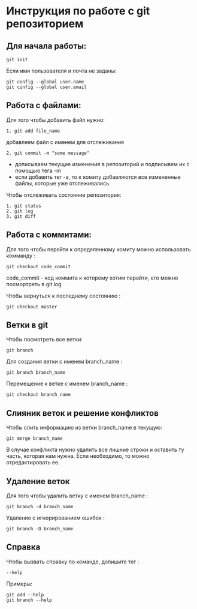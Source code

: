# Инструкция по работе с git репозиторием

## Для начала работы:

    git init

Если имя пользователя и почта не заданы:
    
    git config --global user.name
    git cinfig --global user.email

## Работа с файлами:
Для того чтобы добавить файл нужно:

    1. git add file_name 

добавляем файл с именем для отслеживания 

    2. git commit -m "some message"

* дописываем текущие изменения в репозиторий и подписывем их с помощью тега -m
* если добавить тег -а, то к комиту добавляются все измененные файлы, которые уже отслеживались  

Чтобы отслеживать состояние репозитория:
    
    1. git status
    2. git log
    3. git diff

## Работа с коммитами: 
Для того чтобы перейти к определенному комиту можно использовать комманду :

    git checkout code_commit 

code_commit - код коммита к которому хотим перейти, его можно посмортреть в git log


Чтобы вернуться к последнему состоянию :

    git checkout master

## Ветки в git

Чтобы посмотреть все ветки:

    git branch 

Для создания ветки с именем branch_name :

    git branch branch_name

Перемещение к ветке с именем branch_name :

    git checkout branch_name

## Слияник веток и решение конфликтов

Чтобы слить информацию из ветки branch_name в текущую:

    git merge branch_name

В случае конфликта нужно удалить все лишние строки и оставить ту часть, которая нам нужна. Если необходимо, то можно отредактировать ее. 

## Удаление веток 
Для того чтобы  удалить ветку с именем branch_name :
    
    git branch -d branch_name

Удаление с игнорированием ошибок :

    git branch -D branch_name

## Справка
Чтобы вызвать справку по команде, допишите тег :

    --help
Примеры: 

    git add --help
    git branch --help



